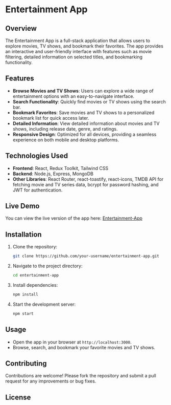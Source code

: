 # Entertainment App

## Overview

The Entertainment App is a full-stack application that allows users to explore movies, TV shows, and bookmark their favorites. The app provides an interactive and user-friendly interface with features such as movie filtering, detailed information on selected titles, and bookmarking functionality.

## Features

- **Browse Movies and TV Shows**: Users can explore a wide range of entertainment options with an easy-to-navigate interface.
- **Search Functionality**: Quickly find movies or TV shows using the search bar.
- **Bookmark Favorites**: Save movies and TV shows to a personalized bookmark list for quick access later.
- **Detailed Information**: View detailed information about movies and TV shows, including release date, genre, and ratings.
- **Responsive Design**: Optimized for all devices, providing a seamless experience on both mobile and desktop platforms.

## Technologies Used

- **Frontend**: React, Redux Toolkit, Tailwind CSS
- **Backend**: Node.js, Express, MongoDB
- **Other Libraries**: React Router, react-toastify, react-icons, TMDB API for fetching movie and TV series data, bcrypt for password hashing, and JWT for authentication.

## Live Demo

You can view the live version of the app here: [Entertainment-App](https://entertainment-fac29.web.app/)

## Installation

1. Clone the repository:
    ```bash
    git clone https://github.com/your-username/entertainment-app.git
    ```
2. Navigate to the project directory:
    ```bash
    cd entertainment-app
    ```
3. Install dependencies:
    ```bash
    npm install
    ```
4. Start the development server:
    ```bash
    npm start
    ```

## Usage

- Open the app in your browser at `http://localhost:3000`.
- Browse, search, and bookmark your favorite movies and TV shows.

## Contributing

Contributions are welcome! Please fork the repository and submit a pull request for any improvements or bug fixes.

## License
